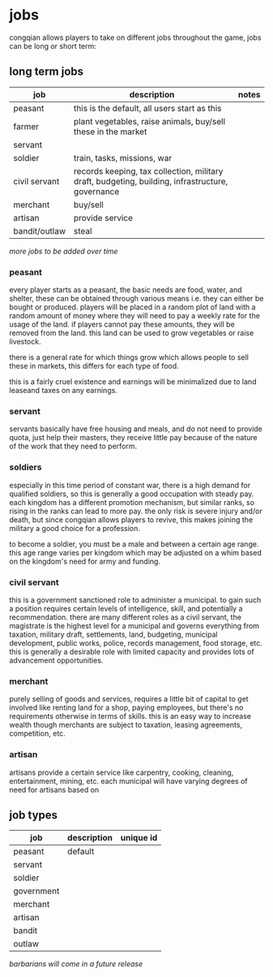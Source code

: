 # jobs

congqian allows players to take on different jobs throughout the game, jobs can be long or short term:

## long term jobs

job | description | notes
--- | --- | ---
peasant | this is the default, all users start as this |
farmer | plant vegetables, raise animals, buy/sell these in the market |
servant | |
soldier | train, tasks, missions, war |
civil servant | records keeping, tax collection, military draft, budgeting, building, infrastructure, governance |
merchant | buy/sell |
artisan | provide service |
bandit/outlaw | steal |

_more jobs to be added over time_

### peasant

every player starts as a peasant, the basic needs are food, water, and shelter, these can be obtained through various means i.e. they can either be bought or produced.  players will be placed in a random plot of land with a random amount of money where they will need to pay a weekly rate for the usage of the land.  if players cannot pay these amounts, they will be removed from the land.  this land can be used to grow vegetables or raise livestock.

there is a general rate for which things grow which allows people to sell these in markets, this differs for each type of food.

this is a fairly cruel existence and earnings will be minimalized due to land leaseand taxes on any earnings.

### servant

servants basically have free housing and meals, and do not need to provide quota, just help their masters, they receive little pay because of the nature of the work that they need to perform.


### soldiers

especially in this time period of constant war, there is a high demand for qualified soldiers, so this is generally a good occupation with steady pay.  each kingdom has a different promotion mechanism, but similar ranks, so rising in the ranks can lead to more pay.  the only risk is severe injury and/or death, but since congqian allows players to revive, this makes joining the military a good choice for a profession.

to become a soldier, you must be a male and between a certain age range.  this age range varies per kingdom which may be adjusted on a whim based on the kingdom's need for army and funding.

### civil servant

this is a government sanctioned role to administer a municipal.  to gain such a position requires certain levels of intelligence, skill, and potentially a recommendation.  there are many different roles as a civil servant, the magistrate is the highest level for a municipal and governs everything from taxation, military draft, settlements, land, budgeting, municipal development, public works, police, records management, food storage, etc.  this is generally a desirable role with limited capacity and provides lots of advancement opportunities.

### merchant

purely selling of goods and services, requires a little bit of capital to get involved like renting land for a shop, paying employees, but there's no requirements otherwise in terms of skills.  this is an easy way to increase wealth though merchants are subject to taxation, leasing agreements, competition, etc.


### artisan

artisans provide a certain service like carpentry, cooking, cleaning, entertainment, mining, etc.  each municipal will have varying degrees of need for artisans based on 

## job types

job | description | unique id
--- | --- | ---
peasant | default |
servant | |
soldier | |
government | |
merchant | |
artisan | |
bandit | |
outlaw | |

_barbarians will come in a future release_
